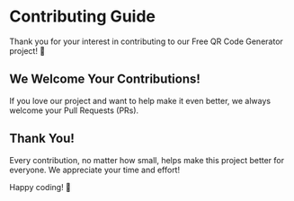 # Contributing Guide

Thank you for your interest in contributing to our Free QR Code Generator project! 🎉

## We Welcome Your Contributions!

If you love our project and want to help make it even better, we always welcome your Pull Requests (PRs).

## Thank You!

Every contribution, no matter how small, helps make this project better for everyone. We appreciate your time and effort!

Happy coding! 🚀